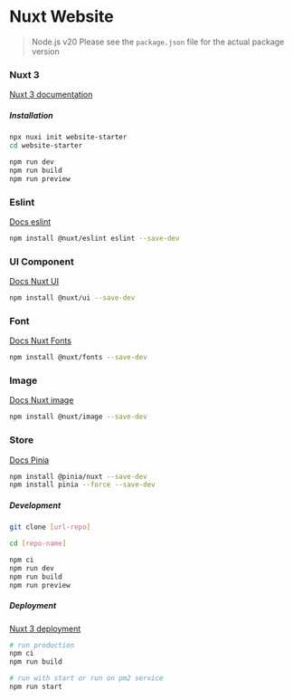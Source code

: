 # Nuxt Website

> Node.js v20
> Please see the `package.json` file for the actual package version

### Nuxt 3

[Nuxt 3 documentation](https://nuxt.com/docs/getting-started/introduction)

##### Installation

```bash
npx nuxi init website-starter
cd website-starter

npm run dev
npm run build
npm run preview
```

### Eslint

[Docs eslint](https://nuxt.com/modules/eslint)

```bash
npm install @nuxt/eslint eslint --save-dev
```

### UI Component

[Docs Nuxt UI](https://nuxt.com/modules/ui)

```bash
npm install @nuxt/ui --save-dev
```

### Font

[Docs Nuxt Fonts](https://nuxt.com/modules/fonts)

```bash
npm install @nuxt/fonts --save-dev
```

### Image

[Docs Nuxt image](https://nuxt.com/modules/image)

```bash
npm install @nuxt/image --save-dev
```

### Store

[Docs Pinia](https://nuxt.com/modules/pinia)

```bash
npm install @pinia/nuxt --save-dev
npm install pinia --force --save-dev
```

##### Development

```bash
git clone [url-repo]

cd [repo-name]

npm ci
npm run dev
npm run build
npm run preview
```

##### Deployment

[Nuxt 3 deployment](https://nuxt.com/docs/getting-started/deployment)

```bash
# run production
npm ci
npm run build

# run with start or run on pm2 service
npm run start
```
